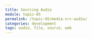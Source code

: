 ```yaml
---
title: Sourcing Audio
module: topic-05
permalink: /topic-05/media-src-audio/
categories: development
tags: audio, file, source, web
---
```


<div class="divider-heading"></div>
